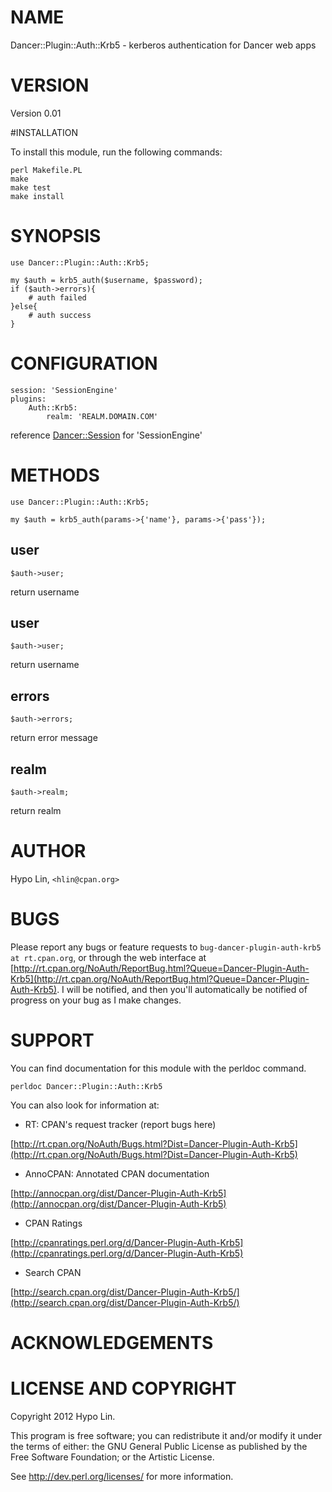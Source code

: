 # NAME

Dancer::Plugin::Auth::Krb5 - kerberos authentication for Dancer web apps

# VERSION

Version 0.01

#INSTALLATION

To install this module, run the following commands:

    perl Makefile.PL
    make
    make test
    make install

# SYNOPSIS

    use Dancer::Plugin::Auth::Krb5;

    my $auth = krb5_auth($username, $password);
    if ($auth->errors){
        # auth failed
    }else{
        # auth success
    }

# CONFIGURATION

    session: 'SessionEngine'
    plugins:
        Auth::Krb5:
            realm: 'REALM.DOMAIN.COM'

reference [Dancer::Session](http://search.cpan.org/perldoc?Dancer::Session) for 'SessionEngine'

# METHODS

    use Dancer::Plugin::Auth::Krb5;

    my $auth = krb5_auth(params->{'name'}, params->{'pass'});

## user

    $auth->user;

return username

## user

    $auth->user;

return username

## errors

    $auth->errors;

return error message

## realm

    $auth->realm;

return realm

# AUTHOR

Hypo Lin, `<hlin@cpan.org>`

# BUGS

Please report any bugs or feature requests to `bug-dancer-plugin-auth-krb5 at rt.cpan.org`, or through
the web interface at [http://rt.cpan.org/NoAuth/ReportBug.html?Queue=Dancer-Plugin-Auth-Krb5](http://rt.cpan.org/NoAuth/ReportBug.html?Queue=Dancer-Plugin-Auth-Krb5).  I will be notified, and then you'll
automatically be notified of progress on your bug as I make changes.

# SUPPORT

You can find documentation for this module with the perldoc command.

    perldoc Dancer::Plugin::Auth::Krb5

You can also look for information at:

- RT: CPAN's request tracker (report bugs here)

[http://rt.cpan.org/NoAuth/Bugs.html?Dist=Dancer-Plugin-Auth-Krb5](http://rt.cpan.org/NoAuth/Bugs.html?Dist=Dancer-Plugin-Auth-Krb5)

- AnnoCPAN: Annotated CPAN documentation

[http://annocpan.org/dist/Dancer-Plugin-Auth-Krb5](http://annocpan.org/dist/Dancer-Plugin-Auth-Krb5)

- CPAN Ratings

[http://cpanratings.perl.org/d/Dancer-Plugin-Auth-Krb5](http://cpanratings.perl.org/d/Dancer-Plugin-Auth-Krb5)

- Search CPAN

[http://search.cpan.org/dist/Dancer-Plugin-Auth-Krb5/](http://search.cpan.org/dist/Dancer-Plugin-Auth-Krb5/)



# ACKNOWLEDGEMENTS


# LICENSE AND COPYRIGHT

Copyright 2012 Hypo Lin.

This program is free software; you can redistribute it and/or modify it
under the terms of either: the GNU General Public License as published
by the Free Software Foundation; or the Artistic License.

See http://dev.perl.org/licenses/ for more information.


